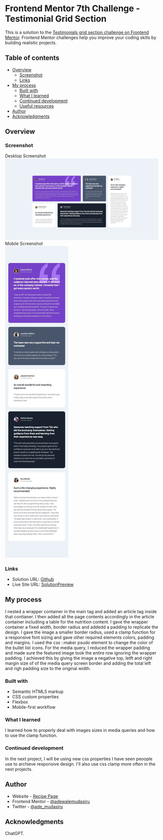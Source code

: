# Frontend Mentor 7th Challenge - Testimonial Grid Section

This is a solution to the [Testimonials grid section challenge on Frontend Mentor](https://www.frontendmentor.io/challenges/testimonials-grid-section-Nnw6J7Un7). Frontend Mentor challenges help you improve your coding skills by building realistic projects. 

## Table of contents

- [Overview](#overview)
  - [Screenshot](#screenshot)
  - [Links](#links)
- [My process](#my-process)
  - [Built with](#built-with)
  - [What I learned](#what-i-learned)
  - [Continued development](#continued-development)
  - [Useful resources](#useful-resources)
- [Author](#author)
- [Acknowledgments](#acknowledgments)

## Overview

### Screenshot

Desktop Screenshot
![Desktop Screenshot](./screenshots/desktop.jpeg)
Mobile Screenshot <br />
![Mobile Screenshot](./screenshots/mobile.jpeg)

### Links

- Solution URL: [Github](https://github.com/adewalemudasiru/Testimonial-Grid-Section)
- Live Site URL: [SolutionPreview](https://adewalemudasiru.github.io/Blog-Preview-Card/)

## My process

I nested a wrapper container in the main tag and added an article tag inside that contianer. I then added all the page contents accordingly in the article container includiing a table for the nutrition content. I gave the wrapper container a fixed width, border radius and addedd a padding to replicate the design. I gave the image a smaller border radius, used a clamp function for a responsive font sizing and gave other required elements colors, padding and margins. I used the css ::maker psudo element to change the color of the bullet list icons. For the media query, I reduced the wrapper padding and made sure the featured image took the entire row ignoring the wrapper padding. I achieved this by giving the image a negative top, letft and right margin size of of the media query screen border and adding the total left and righ padding size to the original width. 

### Built with

- Semantic HTML5 markup
- CSS custom properties
- Flexbox
- Mobile-first workflow

### What I learned

I learned how to properly deal with images sizes in media queries and how to use the clamp function.

### Continued development

In the next project, I will be using new css properties I have seen peoople use to archieve responsive design. I'll also use css clamp more often in the next projects.

## Author

- Website - [Recipe Page](https://adewalemudasiru.github.io/Recipe-Page/)
- Frontend Mentor - [@adewalemudasiru](https://www.frontendmentor.io/profile/adewalemudasiru)
- Twitter - [@ade_mudasiru](https://www.twitter.com/ade_mudasiru)

## Acknowledgments

ChatGPT.
 
